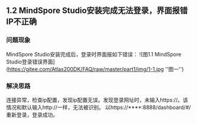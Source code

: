 ## 1.2 MindSpore Studio安装完成无法登录，界面报错IP不正确
### 问题现象
MindSpore Studio安装完成后，登录时界面报如下错误：
![图1.1 MindSpore Studio登录错误界面](https://gitee.com/Atlas200DK/FAQ/raw/master/part1/img/1-1.jpg ''图一'')

### 解决思路
连接异常，检查ip配置，发现ip配置无误。发现登录网址时，未输入https://。该情况和默认输入http://一样，无法被识别。
以https://****:8888/dashboard/#/重新登录，登录成功。
